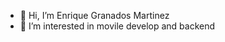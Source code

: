 - 👋 Hi, I’m Enrique Granados Martinez
- 👀 I’m interested in movile develop and backend

<!---
EnriqueGranadosMartinez/EnriqueGranadosMartinez is a ✨ special ✨ repository because its `README.md` (this file) appears on your GitHub profile.
You can click the Preview link to take a look at your changes.
--->
